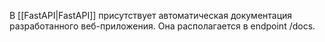 В [[FastAPI|FastAPI]] присутствует автоматическая документация разработанного веб-приложения. Она располагается в endpoint /docs.